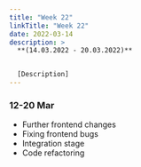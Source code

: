 ```yaml
---
title: "Week 22"
linkTitle: "Week 22"
date: 2022-03-14
description: >
  **(14.03.2022 - 20.03.2022)**


  [Description]
---
```



### 12-20 Mar
* Further frontend changes
* Fixing frontend bugs
* Integration stage
* Code refactoring
